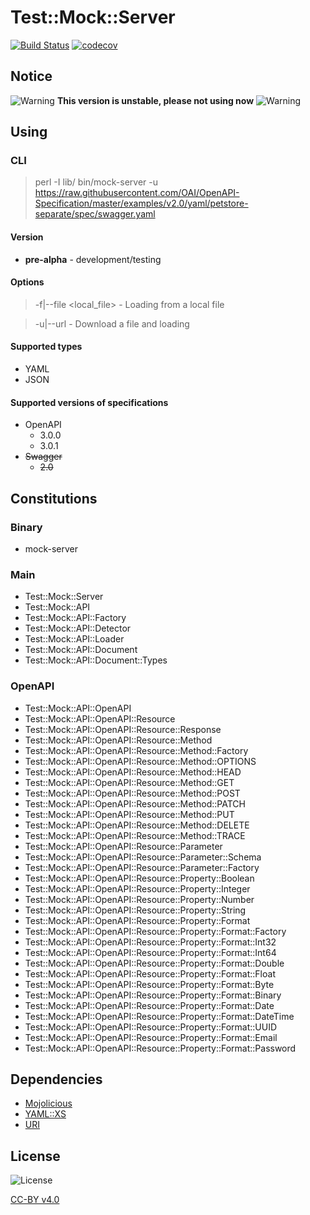 # Test::Mock::Server

[![Build Status](https://travis-ci.org/xic8hix/mock-server-rest-api.svg?branch=master)](https://travis-ci.org/xic8hix/mock-server-rest-api)
[![codecov](https://codecov.io/gh/xic8hix/mock-server-rest-api/branch/master/graph/badge.svg)](https://codecov.io/gh/xic8hix/mock-server-rest-api)

## Notice

![Warning](https://github.com/iconic/open-iconic/raw/master/png/warning-4x.png "Warning") **This version is unstable, please not using now** ![Warning](https://github.com/iconic/open-iconic/raw/master/png/warning-4x.png "Warning")

## Using

### CLI

> perl -I lib/ bin/mock-server -u https://raw.githubusercontent.com/OAI/OpenAPI-Specification/master/examples/v2.0/yaml/petstore-separate/spec/swagger.yaml

#### Version

* **pre-alpha** - development/testing

#### Options

> -f|--file <local_file> - Loading from a local file

> -u|--url <uri> - Download a file and loading

#### Supported types

* YAML
* JSON

#### Supported versions of specifications

* OpenAPI 
  * 3.0.0
  * 3.0.1
* ~~Swagger~~
  * ~~2.0~~

## Constitutions

### Binary

* mock-server

### Main

* Test::Mock::Server
* Test::Mock::API
* Test::Mock::API::Factory
* Test::Mock::API::Detector
* Test::Mock::API::Loader
* Test::Mock::API::Document
* Test::Mock::API::Document::Types

### OpenAPI

* Test::Mock::API::OpenAPI
* Test::Mock::API::OpenAPI::Resource
* Test::Mock::API::OpenAPI::Resource::Response
* Test::Mock::API::OpenAPI::Resource::Method
* Test::Mock::API::OpenAPI::Resource::Method::Factory
* Test::Mock::API::OpenAPI::Resource::Method::OPTIONS
* Test::Mock::API::OpenAPI::Resource::Method::HEAD
* Test::Mock::API::OpenAPI::Resource::Method::GET
* Test::Mock::API::OpenAPI::Resource::Method::POST
* Test::Mock::API::OpenAPI::Resource::Method::PATCH
* Test::Mock::API::OpenAPI::Resource::Method::PUT
* Test::Mock::API::OpenAPI::Resource::Method::DELETE
* Test::Mock::API::OpenAPI::Resource::Method::TRACE
* Test::Mock::API::OpenAPI::Resource::Parameter
* Test::Mock::API::OpenAPI::Resource::Parameter::Schema
* Test::Mock::API::OpenAPI::Resource::Parameter::Factory
* Test::Mock::API::OpenAPI::Resource::Property::Boolean
* Test::Mock::API::OpenAPI::Resource::Property::Integer
* Test::Mock::API::OpenAPI::Resource::Property::Number
* Test::Mock::API::OpenAPI::Resource::Property::String
* Test::Mock::API::OpenAPI::Resource::Property::Format
* Test::Mock::API::OpenAPI::Resource::Property::Format::Factory
* Test::Mock::API::OpenAPI::Resource::Property::Format::Int32
* Test::Mock::API::OpenAPI::Resource::Property::Format::Int64
* Test::Mock::API::OpenAPI::Resource::Property::Format::Double
* Test::Mock::API::OpenAPI::Resource::Property::Format::Float
* Test::Mock::API::OpenAPI::Resource::Property::Format::Byte
* Test::Mock::API::OpenAPI::Resource::Property::Format::Binary
* Test::Mock::API::OpenAPI::Resource::Property::Format::Date
* Test::Mock::API::OpenAPI::Resource::Property::Format::DateTime
* Test::Mock::API::OpenAPI::Resource::Property::Format::UUID
* Test::Mock::API::OpenAPI::Resource::Property::Format::Email
* Test::Mock::API::OpenAPI::Resource::Property::Format::Password

## Dependencies

* [Mojolicious](https://metacpan.org/pod/Mojolicious)
* [YAML::XS](https://metacpan.org/pod/distribution/YAML-LibYAML/lib/YAML/XS.pod)
* [URI](https://metacpan.org/pod/URI)

## License

![License](https://licensebuttons.net/l/by/4.0/88x31.png "CC-BY v4.0")

[CC-BY v4.0](https://creativecommons.org/licenses/by/4.0/)
